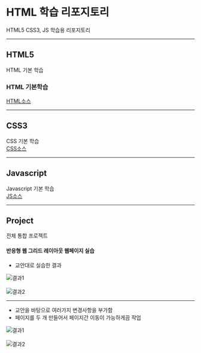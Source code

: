 # HTML 학습 리포지토리
HTML5 CSS3, JS 학습용 리포지토리

-------------------------

## HTML5
HTML 기본 학습

### HTML 기본학습
[HTML소스](https://github.com/ghd0276/StudyHtml/tree/main/01_HTML)

-------------------

## CSS3
CSS 기본 학습<br>
[CSS소스](https://github.com/ghd0276/StudyHtml/tree/main/02_CSS)

-----------------

## Javascript
Javascript 기본 학습<br>
[JS소스](https://github.com/ghd0276/StudyHtml/tree/main/03_Javascript)

----------------

## Project
전체 통합 프로젝트

#### 반응형 웹 그리드 레이아웃 웹페이지 실습
- 교안대로 실습한 결과

![결과1](https://github.com/ghd0276/StudyHtml/blob/main/ref_images/result01.png "전체 레이아웃")
<br>
<br>
![결과2](https://github.com/ghd0276/StudyHtml/blob/main/ref_images/result02.png "팝업 ")

--------------------
- 교안을 바탕으로 여러가지 변경사항을 부가함
- 페이지를 두 개 만들어서 페이지간 이동이 가능하게끔 작업

![결과1](https://github.com/ghd0276/StudyHtml/blob/main/ref_images/result03.png "애플폰 페이지")
<br>
<br>
![결과2](https://github.com/ghd0276/StudyHtml/blob/main/ref_images/result04.png "삼성폰 페이지")
